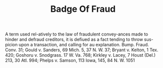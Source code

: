---
title: Badge Of Fraud
letter: B
permalink: "/definitions/badge-of-fraud.html"
body: A term used rel-atively to the law of fraudulent convey-ances made to hinder
  and defraud creditors, it is defiued as a fact tending to throw sus-picion upon
  a transaction, and calling for au explanation. Bump. Fraud. Conv. 31; Gould v. Sanders,
  69 Mich. 5, 37 N. W. 37; Bryant v. Kelton, 1 Tex. 420; Goshoru v. Snodgrass. 17
  W. Va. 768; Kirkley v. Lacey, 7 Houst (Del.) 213, 30 Atl. 994; Phelps v. Samson,
  113 Iowa, 145, 84 N. W. 1051
published_at: '2018-07-07'
layout: post
---